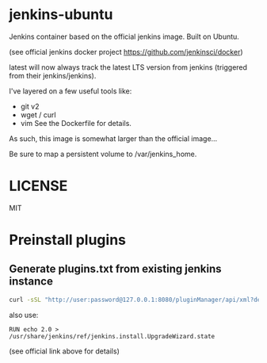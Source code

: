 # jenkins-ubuntu

Jenkins container based on the official jenkins image.  Built on Ubuntu.

(see official jenkins docker project https://github.com/jenkinsci/docker)

latest will now always track the latest LTS version from jenkins
(triggered from their jenkins/jenkins).

I've layered on a few useful tools like:
* git v2
* wget / curl
* vim
See the Dockerfile for details.

As such, this image is somewhat larger than the official image...

Be sure to map a persistent volume to /var/jenkins_home.

# LICENSE
MIT

# Preinstall plugins

## Generate plugins.txt from existing jenkins instance

```bash
curl -sSL "http://user:password@127.0.0.1:8080/pluginManager/api/xml?depth=1&xpath=/*/*/shortName|/*/*/version&wrapper=plugins" | perl -pe 's/.*?<shortName>([\w-]+).*?<version>([^<]+)()(<\/\w+>)+/\1 \2\n/g'|sed 's/ /:/'
```

also use:

```
RUN echo 2.0 > /usr/share/jenkins/ref/jenkins.install.UpgradeWizard.state
```

(see official link above for details)
